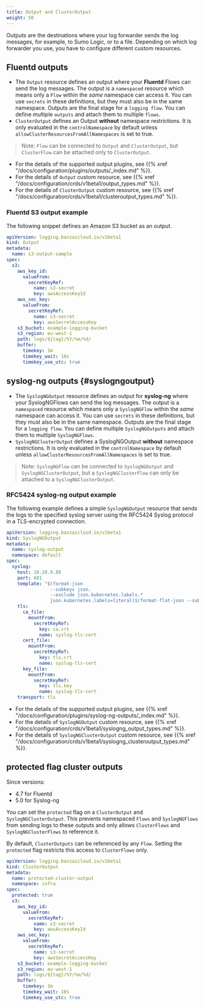 ```yaml
---
title: Output and ClusterOutput
weight: 50
---
```


Outputs are the destinations where your log forwarder sends the log messages, for example, to Sumo Logic, or to a file. Depending on which log forwarder you use, you have to configure different custom resources.

## Fluentd outputs

- The `Output` resource defines an output where your **Fluentd** Flows can send the log messages. The output is a `namespaced` resource which means only a `Flow` within the *same* namespace can access it. You can use `secrets` in these definitions, but they must also be in the same namespace.
Outputs are the final stage for a `logging flow`. You can define multiple `outputs` and attach them to multiple `flows`.
- `ClusterOutput` defines an Output **without** namespace restrictions. It is only evaluated in the `controlNamespace` by default unless `allowClusterResourcesFromAllNamespaces` is set to true.

> Note: `Flow` can be connected to `Output` and `ClusterOutput`, but `ClusterFlow` can be attached only to `ClusterOutput`.

- For the details of the supported output plugins, see {{% xref "/docs/configuration/plugins/outputs/_index.md" %}}.
- For the details of `Output` custom resource, see {{% xref "/docs/configuration/crds/v1beta1/output_types.md" %}}.
- For the details of `ClusterOutput` custom resource, see {{% xref "/docs/configuration/crds/v1beta1/clusteroutput_types.md" %}}.

### Fluentd S3 output example

The following snippet defines an Amazon S3 bucket as an output.

```yaml
apiVersion: logging.banzaicloud.io/v1beta1
kind: Output
metadata:
  name: s3-output-sample
spec:
  s3:
    aws_key_id:
      valueFrom:
        secretKeyRef:
          name: s3-secret
          key: awsAccessKeyId
    aws_sec_key:
      valueFrom:
        secretKeyRef:
          name: s3-secret
          key: awsSecretAccessKey
    s3_bucket: example-logging-bucket
    s3_region: eu-west-1
    path: logs/${tag}/%Y/%m/%d/
    buffer:
      timekey: 1m
      timekey_wait: 10s
      timekey_use_utc: true
```

## syslog-ng outputs {#syslogngoutput}

- The `SyslogNGOutput` resource defines an output for **syslog-ng** where your SyslogNGFlows can send the log messages. The output is a `namespaced` resource which means only a `SyslogNGFlow` within the *same* namespace can access it. You can use `secrets` in these definitions, but they must also be in the same namespace.
Outputs are the final stage for a `logging flow`. You can define multiple `SyslogNGOutputs` and attach them to multiple `SyslogNGFlows`.
- `SyslogNGClusterOutput` defines a SyslogNGOutput **without** namespace restrictions. It is only evaluated in the `controlNamespace` by default unless `allowClusterResourcesFromAllNamespaces` is set to true.

> Note: `SyslogNGFlow` can be connected to `SyslogNGOutput` and `SyslogNGClusterOutput`, but a `SyslogNGClusterFlow` can only be attached to a `SyslogNGClusterOutput`.

### RFC5424 syslog-ng output example

The following example defines a simple `SyslogNGOutput` resource that sends the logs to the specified syslog server using the RFC5424 Syslog protocol in a TLS-encrypted connection.

```yaml
apiVersion: logging.banzaicloud.io/v1beta1
kind: SyslogNGOutput
metadata:
  name: syslog-output
  namespace: default
spec:
  syslog:
    host: 10.20.9.89
    port: 601
    template: "$(format-json
                --subkeys json.
                --exclude json.kubernetes.labels.*
                json.kubernetes.labels=literal($(format-flat-json --subkeys json.kubernetes.labels.)))\n"
    tls:
      ca_file:
        mountFrom:
          secretKeyRef:
            key: ca.crt
            name: syslog-tls-cert
      cert_file:
        mountFrom:
          secretKeyRef:
            key: tls.crt
            name: syslog-tls-cert
      key_file:
        mountFrom:
          secretKeyRef:
            key: tls.key
            name: syslog-tls-cert
    transport: tls
```

- For the details of the supported output plugins, see {{% xref "/docs/configuration/plugins/syslog-ng-outputs/_index.md" %}}.
- For the details of `SyslogNGOutput` custom resource, see {{% xref "/docs/configuration/crds/v1beta1/syslogng_output_types.md" %}}.
- For the details of `SyslogNGClusterOutput` custom resource, see {{% xref "/docs/configuration/crds/v1beta1/syslogng_clusteroutput_types.md" %}}.

## protected flag cluster outputs

Since versions:

- 4.7 for Fluentd
- 5.0 for Syslog-ng

You can set the `protected` flag on a `ClusterOutput` and `SyslogNGClusterOutput`. This prevents namespaced `Flows` and `SyslogNGFlows` from sending logs to these outputs and only allows `ClusterFlows` and `SyslogNGClusterFlows` to reference it.

By default, `ClusterOutputs` can be referenced by any `Flow`. Setting the `protected` flag restricts this access to `ClusterFlows` only.

```yaml
apiVersion: logging.banzaicloud.io/v1beta1
kind: ClusterOutput
metadata:
  name: protected-cluster-output
  namespace: infra
spec:
  protected: true
  s3:
    aws_key_id:
      valueFrom:
        secretKeyRef:
          name: s3-secret
          key: awsAccessKeyId
    aws_sec_key:
      valueFrom:
        secretKeyRef:
          name: s3-secret
          key: awsSecretAccessKey
    s3_bucket: example-logging-bucket
    s3_region: eu-west-1
    path: logs/${tag}/%Y/%m/%d/
    buffer:
      timekey: 1m
      timekey_wait: 10s
      timekey_use_utc: true
```
